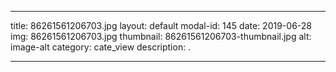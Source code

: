 
---
title: 86261561206703.jpg
layout: default
modal-id: 145
date: 2019-06-28
img: 86261561206703.jpg
thumbnail: 86261561206703-thumbnail.jpg
alt: image-alt
category: cate_view
description: .

---
